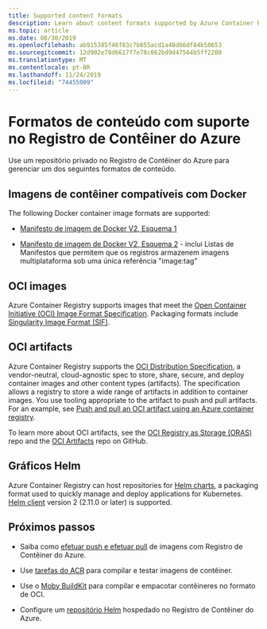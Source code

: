 ```yaml
---
title: Supported content formats
description: Learn about content formats supported by Azure Container Registry, including Docker-compatible container images, Helm charts, OCI images, and OCI artifacts.
ms.topic: article
ms.date: 08/30/2019
ms.openlocfilehash: ab915385f46f83c7b655acd1a48d66df84b50653
ms.sourcegitcommit: 12d902e78d6617f7e78c062bd9d47564b5ff2208
ms.translationtype: MT
ms.contentlocale: pt-BR
ms.lasthandoff: 11/24/2019
ms.locfileid: "74455009"
---
```

# <a name="content-formats-supported-in-azure-container-registry"></a>Formatos de conteúdo com suporte no Registro de Contêiner do Azure

Use um repositório privado no Registro de Contêiner do Azure para gerenciar um dos seguintes formatos de conteúdo. 

## <a name="docker-compatible-container-images"></a>Imagens de contêiner compatíveis com Docker

The following Docker container image formats are supported:

* [Manifesto de imagem de Docker V2, Esquema 1](https://docs.docker.com/registry/spec/manifest-v2-1/)

* [Manifesto de imagem de Docker V2, Esquema 2](https://docs.docker.com/registry/spec/manifest-v2-2/) - inclui Listas de Manifestos que permitem que os registros armazenem imagens multiplataforma sob uma única referência "image:tag"

## <a name="oci-images"></a>OCI images

Azure Container Registry supports images that meet the [Open Container Initiative (OCI) Image Format Specification](https://github.com/opencontainers/image-spec/blob/master/spec.md). Packaging formats include [Singularity Image Format (SIF)](https://github.com/sylabs/sif).

## <a name="oci-artifacts"></a>OCI artifacts

Azure Container Registry supports the [OCI Distribution Specification](https://github.com/opencontainers/distribution-spec), a vendor-neutral, cloud-agnostic spec to store, share, secure, and deploy container images and other content types (artifacts). The specification allows a registry to store a wide range of artifacts in addition to container images. You use tooling appropriate to the artifact to push and pull artifacts. For an example, see [Push and pull an OCI artifact using an Azure container registry](container-registry-oci-artifacts.md).

To learn more about OCI artifacts, see the [OCI Registry as Storage (ORAS)](https://github.com/deislabs/oras) repo and the [OCI Artifacts](https://github.com/opencontainers/artifacts) repo on GitHub.

## <a name="helm-charts"></a>Gráficos Helm

Azure Container Registry can host repositories for [Helm charts](https://helm.sh/), a packaging format used to quickly manage and deploy applications for Kubernetes. [Helm client](https://docs.helm.sh/using_helm/#installing-helm) version 2 (2.11.0 or later) is supported.

## <a name="next-steps"></a>Próximos passos

* Saiba como [efetuar push e efetuar pull](container-registry-get-started-docker-cli.md) de imagens com Registro de Contêiner do Azure.

* Use [tarefas do ACR](container-registry-tasks-overview.md) para compilar e testar imagens de contêiner. 

* Use o [Moby BuildKit](https://github.com/moby/buildkit) para compilar e empacotar contêineres no formato de OCI.

* Configure um [repositório Helm](container-registry-helm-repos.md) hospedado no Registro de Contêiner do Azure. 


